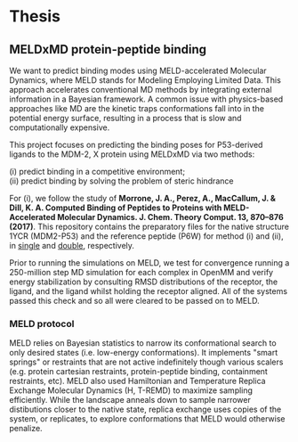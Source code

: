# Thesis
## MELDxMD protein-peptide binding

We want to predict binding modes using MELD-accelerated Molecular Dynamics, where MELD stands for Modeling Employing Limited Data. This approach accelerates conventional MD methods by integrating external information in a Bayesian framework. A common issue with physics-based approaches like MD are the kinetic traps conformations fall into in the potential energy surface, resulting in a process that is slow and computationally expensive. 

This project focuses on predicting the binding poses for P53-derived ligands to the MDM-2, X protein using MELDxMD via two methods: 

(i) predict binding in a competitive environment;  
(ii) predict binding by solving the problem of steric hindrance

For (i), we follow the study of __Morrone, J. A., Perez, A., MacCallum, J. & Dill, K. A. Computed Binding of Peptides to Proteins with MELD-Accelerated Molecular Dynamics. J. Chem. Theory Comput. 13, 870–876 (2017)__. This repository contains the preparatory files for the native structure 1YCR (MDM2-P53) and the reference peptide (P6W) for method (i) and (ii), in [single](https://github.com/mariaciko/Thesis/tree/main/single) and [double](https://github.com/mariaciko/Thesis/tree/main/double), respectively.  

Prior to running the simulations on MELD, we test for convergence running a 250-million step MD simulation for each complex in OpenMM and verify energy stabilization by consulting RMSD distributions of the receptor, the ligand, and the ligand whilst holding the receptor aligned. All of the systems passed this check and so all were cleared to be passed on to MELD.

### MELD protocol
MELD relies on Bayesian statistics to narrow its conformational search to only desired states (i.e. low-energy conformations). It implements "smart springs" or restraints that are not active indefinitely though various scalers (e.g. protein cartesian restraints, protein-peptide binding, containment restraints, etc). MELD also used Hamiltonian and Temperature Replica Exchange Molecular Dynamics (H, T-REMD) to maximize sampling efficiently. While the landscape anneals down to sample narrower distibutions closer to the native state, replica exchange uses copies of the system, or replicates, to explore conformations that MELD would otherwise penalize.

